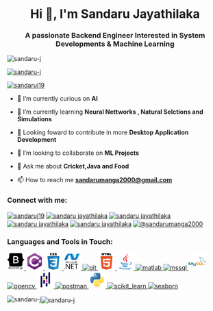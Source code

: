 
<h1 align="center">Hi 👋, I'm Sandaru Jayathilaka</h1>
<h3 align="center">A passionate Backend Engineer Interested in System Developments & Machine Learning</h3>
<!-- <p align="center"><img align="center" alt="coding" width="400" src="https://media4.giphy.com/media/SSM6HdOicCahnOZ5hM/giphy.gif?cid=790b76111997fcf31b5c755bf1ade48bca05cc7a0907148c&rid=giphy.gif&ct=g"/></p> -->

<p align="left"> <img src="https://komarev.com/ghpvc/?username=sandaru-j&label=Profile%20views&color=0e75b6&style=flat" alt="sandaru-j" /> </p>

<p align="left"> <a href="https://github.com/ryo-ma/github-profile-trophy"><img src="https://github-profile-trophy.vercel.app/?username=sandaru-j" alt="sandaru-j" /></a> </p>

<p align="left"> <a href="https://twitter.com/sandaruj19" target="blank"><img src="https://img.shields.io/twitter/follow/sandaruj19?logo=twitter&style=for-the-badge" alt="sandaruj19" /></a> </p>

- 🔭 I’m currently curious on **AI**

- 🌱 I’m currently learning **Neural Nettworks , Natural Selctions and Simulations**

- 🌱 Looking foward to contribute in more **Desktop Application Development**

- 👯 I’m looking to collaborate on **ML Projects** 

- 💬 Ask me about **Cricket,Java and Food**

- 📫 How to reach me **sandarumanga2000@gmail.com**

<h3 align="left">Connect with me:</h3>
<p align="left">
<a href="https://twitter.com/sandaruj19" target="blank"><img align="center" src="https://raw.githubusercontent.com/rahuldkjain/github-profile-readme-generator/master/src/images/icons/Social/twitter.svg" alt="sandaruj19" height="30" width="40" /></a>
<a href="https://linkedin.com/in/sandaru jayathilaka" target="blank"><img align="center" src="https://raw.githubusercontent.com/rahuldkjain/github-profile-readme-generator/master/src/images/icons/Social/linked-in-alt.svg" alt="sandaru jayathilaka" height="30" width="40" /></a>
<a href="https://kaggle.com/sandaru jayathilaka" target="blank"><img align="center" src="https://raw.githubusercontent.com/rahuldkjain/github-profile-readme-generator/master/src/images/icons/Social/kaggle.svg" alt="sandaru jayathilaka" height="30" width="40" /></a>
<a href="https://fb.com/Sandaru Jayathilaka" target="blank"><img align="center" src="https://raw.githubusercontent.com/rahuldkjain/github-profile-readme-generator/master/src/images/icons/Social/facebook.svg" alt="sandaru jayathilaka" height="30" width="40" /></a>
<a href="https://instagram.com/sandaru jayathilaka" target="blank"><img align="center" src="https://raw.githubusercontent.com/rahuldkjain/github-profile-readme-generator/master/src/images/icons/Social/instagram.svg" alt="sandaru jayathilaka" height="30" width="40" /></a>
<a href="https://www.hackerrank.com/@sandarumanga2000" target="blank"><img align="center" src="https://raw.githubusercontent.com/rahuldkjain/github-profile-readme-generator/master/src/images/icons/Social/hackerrank.svg" alt="@sandarumanga2000" height="30" width="40" /></a>
</p>

<h3 align="left">Languages and Tools in Touch:</h3>
<p align="left"> <a href="https://getbootstrap.com" target="_blank" rel="noreferrer"> <img src="https://raw.githubusercontent.com/devicons/devicon/master/icons/bootstrap/bootstrap-plain-wordmark.svg" alt="bootstrap" width="40" height="40"/> </a> <a href="https://www.w3schools.com/cs/" target="_blank" rel="noreferrer"> <img src="https://raw.githubusercontent.com/devicons/devicon/master/icons/csharp/csharp-original.svg" alt="csharp" width="40" height="40"/> </a> <a href="https://www.w3schools.com/css/" target="_blank" rel="noreferrer"> <img src="https://raw.githubusercontent.com/devicons/devicon/master/icons/css3/css3-original-wordmark.svg" alt="css3" width="40" height="40"/> </a> <a href="https://dotnet.microsoft.com/" target="_blank" rel="noreferrer"> <img src="https://raw.githubusercontent.com/devicons/devicon/master/icons/dot-net/dot-net-original-wordmark.svg" alt="dotnet" width="40" height="40"/> </a> <a href="https://git-scm.com/" target="_blank" rel="noreferrer"> <img src="https://www.vectorlogo.zone/logos/git-scm/git-scm-icon.svg" alt="git" width="40" height="40"/> </a> <a href="https://www.w3.org/html/" target="_blank" rel="noreferrer"> <img src="https://raw.githubusercontent.com/devicons/devicon/master/icons/html5/html5-original-wordmark.svg" alt="html5" width="40" height="40"/> </a> <a href="https://www.java.com" target="_blank" rel="noreferrer"> <img src="https://raw.githubusercontent.com/devicons/devicon/master/icons/java/java-original.svg" alt="java" width="40" height="40"/> </a> <a href="https://www.mathworks.com/" target="_blank" rel="noreferrer"> <img src="https://upload.wikimedia.org/wikipedia/commons/2/21/Matlab_Logo.png" alt="matlab" width="40" height="40"/> </a> <a href="https://www.microsoft.com/en-us/sql-server" target="_blank" rel="noreferrer"> <img src="https://www.svgrepo.com/show/303229/microsoft-sql-server-logo.svg" alt="mssql" width="40" height="40"/> </a> <a href="https://www.mysql.com/" target="_blank" rel="noreferrer"> <img src="https://raw.githubusercontent.com/devicons/devicon/master/icons/mysql/mysql-original-wordmark.svg" alt="mysql" width="40" height="40"/> </a> <a href="https://opencv.org/" target="_blank" rel="noreferrer"> <img src="https://www.vectorlogo.zone/logos/opencv/opencv-icon.svg" alt="opencv" width="40" height="40"/> </a> <a href="https://pandas.pydata.org/" target="_blank" rel="noreferrer"> <img src="https://raw.githubusercontent.com/devicons/devicon/2ae2a900d2f041da66e950e4d48052658d850630/icons/pandas/pandas-original.svg" alt="pandas" width="40" height="40"/> </a> <a href="https://postman.com" target="_blank" rel="noreferrer"> <img src="https://www.vectorlogo.zone/logos/getpostman/getpostman-icon.svg" alt="postman" width="40" height="40"/> </a> <a href="https://www.python.org" target="_blank" rel="noreferrer"> <img src="https://raw.githubusercontent.com/devicons/devicon/master/icons/python/python-original.svg" alt="python" width="40" height="40"/> </a> <a href="https://scikit-learn.org/" target="_blank" rel="noreferrer"> <img src="https://upload.wikimedia.org/wikipedia/commons/0/05/Scikit_learn_logo_small.svg" alt="scikit_learn" width="40" height="40"/> </a> <a href="https://seaborn.pydata.org/" target="_blank" rel="noreferrer"> <img src="https://seaborn.pydata.org/_images/logo-mark-lightbg.svg" alt="seaborn" width="40" height="40"/> </a>
</p>

<p><img align="left" src="https://github-readme-stats.vercel.app/api/top-langs?username=sandaru-j&show_icons=true&locale=en&layout=compact&theme=dark" alt="sandaru-j" /></p>

<!--<p>&nbsp;<img align="center" src="https://github-readme-stats.vercel.app/api?username=sandaru-j&show_icons=true&locale=en&theme=dark" alt="sandaru-j" /></p>-->

<p><img align="center" src="https://github-readme-streak-stats.herokuapp.com/?user=sandaru-j&theme=dark" alt="sandaru-j" /></p>

<!--<img align="center" alt="coding" width="400" src="https://media2.giphy.com/media/qgQUggAC3Pfv687qPC/giphy.gif?cid=ecf05e47tzcjeudun72p590ahzs11y3vmayu44wf7hlecrbd&rid=giphy.gif&ct=g"/>
